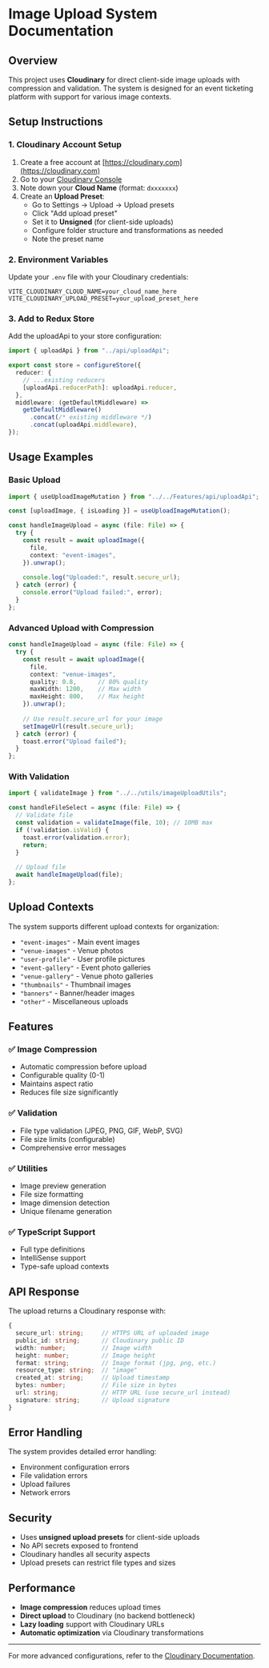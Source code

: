 # Image Upload System Documentation

## Overview

This project uses **Cloudinary** for direct client-side image uploads with compression and validation. The system is designed for an event ticketing platform with support for various image contexts.

## Setup Instructions

### 1. Cloudinary Account Setup

1. Create a free account at [https://cloudinary.com](https://cloudinary.com)
2. Go to your [Cloudinary Console](https://cloudinary.com/console)
3. Note down your **Cloud Name** (format: `dxxxxxxx`)
4. Create an **Upload Preset**:
   - Go to Settings → Upload → Upload presets
   - Click "Add upload preset"
   - Set it to **Unsigned** (for client-side uploads)
   - Configure folder structure and transformations as needed
   - Note the preset name

### 2. Environment Variables

Update your `.env` file with your Cloudinary credentials:

```env
VITE_CLOUDINARY_CLOUD_NAME=your_cloud_name_here
VITE_CLOUDINARY_UPLOAD_PRESET=your_upload_preset_here
```

### 3. Add to Redux Store

Add the uploadApi to your store configuration:

```typescript
import { uploadApi } from "../api/uploadApi";

export const store = configureStore({
  reducer: {
    // ...existing reducers
    [uploadApi.reducerPath]: uploadApi.reducer,
  },
  middleware: (getDefaultMiddleware) =>
    getDefaultMiddleware()
      .concat(/* existing middleware */)
      .concat(uploadApi.middleware),
});
```

## Usage Examples

### Basic Upload

```typescript
import { useUploadImageMutation } from "../../Features/api/uploadApi";

const [uploadImage, { isLoading }] = useUploadImageMutation();

const handleImageUpload = async (file: File) => {
  try {
    const result = await uploadImage({
      file,
      context: "event-images",
    }).unwrap();
    
    console.log("Uploaded:", result.secure_url);
  } catch (error) {
    console.error("Upload failed:", error);
  }
};
```

### Advanced Upload with Compression

```typescript
const handleImageUpload = async (file: File) => {
  try {
    const result = await uploadImage({
      file,
      context: "venue-images",
      quality: 0.8,      // 80% quality
      maxWidth: 1200,    // Max width
      maxHeight: 800,    // Max height
    }).unwrap();
    
    // Use result.secure_url for your image
    setImageUrl(result.secure_url);
  } catch (error) {
    toast.error("Upload failed");
  }
};
```

### With Validation

```typescript
import { validateImage } from "../../utils/imageUploadUtils";

const handleFileSelect = async (file: File) => {
  // Validate file
  const validation = validateImage(file, 10); // 10MB max
  if (!validation.isValid) {
    toast.error(validation.error);
    return;
  }
  
  // Upload file
  await handleImageUpload(file);
};
```

## Upload Contexts

The system supports different upload contexts for organization:

- `"event-images"` - Main event images
- `"venue-images"` - Venue photos
- `"user-profile"` - User profile pictures
- `"event-gallery"` - Event photo galleries
- `"venue-gallery"` - Venue photo galleries
- `"thumbnails"` - Thumbnail images
- `"banners"` - Banner/header images
- `"other"` - Miscellaneous uploads

## Features

### ✅ **Image Compression**
- Automatic compression before upload
- Configurable quality (0-1)
- Maintains aspect ratio
- Reduces file size significantly

### ✅ **Validation**
- File type validation (JPEG, PNG, GIF, WebP, SVG)
- File size limits (configurable)
- Comprehensive error messages

### ✅ **Utilities**
- Image preview generation
- File size formatting
- Image dimension detection
- Unique filename generation

### ✅ **TypeScript Support**
- Full type definitions
- IntelliSense support
- Type-safe upload contexts

## API Response

The upload returns a Cloudinary response with:

```typescript
{
  secure_url: string;     // HTTPS URL of uploaded image
  public_id: string;      // Cloudinary public ID
  width: number;          // Image width
  height: number;         // Image height
  format: string;         // Image format (jpg, png, etc.)
  resource_type: string;  // "image"
  created_at: string;     // Upload timestamp
  bytes: number;          // File size in bytes
  url: string;            // HTTP URL (use secure_url instead)
  signature: string;      // Upload signature
}
```

## Error Handling

The system provides detailed error handling:

- Environment configuration errors
- File validation errors
- Upload failures
- Network errors

## Security

- Uses **unsigned upload presets** for client-side uploads
- No API secrets exposed to frontend
- Cloudinary handles all security aspects
- Upload presets can restrict file types and sizes

## Performance

- **Image compression** reduces upload times
- **Direct upload** to Cloudinary (no backend bottleneck)
- **Lazy loading** support with Cloudinary URLs
- **Automatic optimization** via Cloudinary transformations

---

For more advanced configurations, refer to the [Cloudinary Documentation](https://cloudinary.com/documentation).
